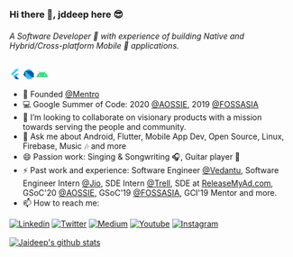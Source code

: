 ### Hi there 👋, jddeep here 😎️
###### A Software Developer 🚀 with experience of building Native and Hybrid/Cross-platform Mobile 📱 applications.

<code><img height="20" src="https://raw.githubusercontent.com/github/explore/80688e429a7d4ef2fca1e82350fe8e3517d3494d/topics/flutter/flutter.png"></code>
<code><img height="20" src="https://raw.githubusercontent.com/github/explore/80688e429a7d4ef2fca1e82350fe8e3517d3494d/topics/dart/dart.png"></code>
<code><img height="20" src="https://raw.githubusercontent.com/github/explore/80688e429a7d4ef2fca1e82350fe8e3517d3494d/topics/android/android.png"></code>

- 🔭 Founded [@Mentro](https://mentro.tech)
- 💻 Google Summer of Code: 2020 [@AOSSIE](https://gitlab.com/aossie/monumento/-/blob/gsoc-20/docs/GSOC/2020/Jaideep.md), 2019 [@FOSSASIA](https://gist.github.com/jddeep/f577efa04baea912a44605fbbf7d8d91)
- 👯 I’m looking to collaborate on visionary products with a mission towards serving the people and community.
- 💬 Ask me about Android, Flutter, Mobile App Dev, Open Source, Linux, Firebase, Music 🎶️ and more
- 😄 Passion work: Singing & Songwriting 🎧️, Guitar player 🎸️
- ⚡ Past work and experience: Software Engineer [@Vedantu](https://www.vedantu.com), Software Engineer Intern [@Jio](https://github.com/Reliance-Jio), SDE Intern [@Trell](https://trell.co/), SDE at [ReleaseMyAd.com](https://releasemyad.com), GSoC'20 [@AOSSIE](https://aossie.gitlab.io/), GSoC'19 [@FOSSASIA](https://github.com/fossasia/), GCI'19 Mentor and more.
- 📫 How to reach me:

[![Linkedin](https://img.shields.io/badge/LinkedIn-blue.svg?style=for-the-badge&logo=linkedin)](https://www.linkedin.com/in/jaideep-prasad-117379167/)
[![Twitter](https://img.shields.io/badge/Twitter-skyblue.svg?style=for-the-badge&logo=twitter)](https://twitter.com/jddeep003)
[![Medium](https://img.shields.io/badge/medium-black.svg?style=for-the-badge&logo=medium)](https://medium.com/@jddeep003)
[![Youtube](https://img.shields.io/badge/Youtube-red.svg?style=for-the-badge&logo=youtube)](https://www.youtube.com/channel/UC9U4g_Daixay_RmY_ciAlMA?view_as=subscriber)
[![Instagram](https://img.shields.io/badge/Instagram-gray.svg?style=for-the-badge&logo=instagram)](https://www.instagram.com/jddeepofficial/)

<a href="https://github.com/jddeep">
 <img align="center" src="https://github-readme-stats.vercel.app/api?username=jddeep&show_icons=true&theme=dracula&line_height=27" alt="Jaideep's github stats"/>
</a>
<!-- <a href="https://github.com/jddeep">
  <img align="center" src="https://github-readme-stats.vercel.app/api/top-langs/?username=jddeep&theme=dark&hide_langs_below=1" />
</a> -->

<!--
**jddeep/jddeep** is a ✨ _special_ ✨ repository because its `README.md` (this file) appears on your GitHub profile.

Here are some ideas to get you started:

- 🔭 I’m currently working on ...
- 🌱 I’m currently learning ...
- 👯 I’m looking to collaborate on ...
- 🤔 I’m looking for help with ...
- 💬 Ask me about ...
- 📫 How to reach me: ...
- 😄 Pronouns: ...
- ⚡ Fun fact: ...
-->
